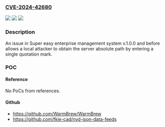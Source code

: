 ### [CVE-2024-42680](https://cve.mitre.org/cgi-bin/cvename.cgi?name=CVE-2024-42680)
![](https://img.shields.io/static/v1?label=Product&message=n%2Fa&color=blue)
![](https://img.shields.io/static/v1?label=Version&message=n%2Fa&color=blue)
![](https://img.shields.io/static/v1?label=Vulnerability&message=n%2Fa&color=brighgreen)

### Description

An issue in Super easy enterprise management system v.1.0.0 and before allows a local attacker to obtain the server absolute path by entering a single quotation mark.

### POC

#### Reference
No PoCs from references.

#### Github
- https://github.com/WarmBrew/WarmBrew
- https://github.com/fkie-cad/nvd-json-data-feeds

